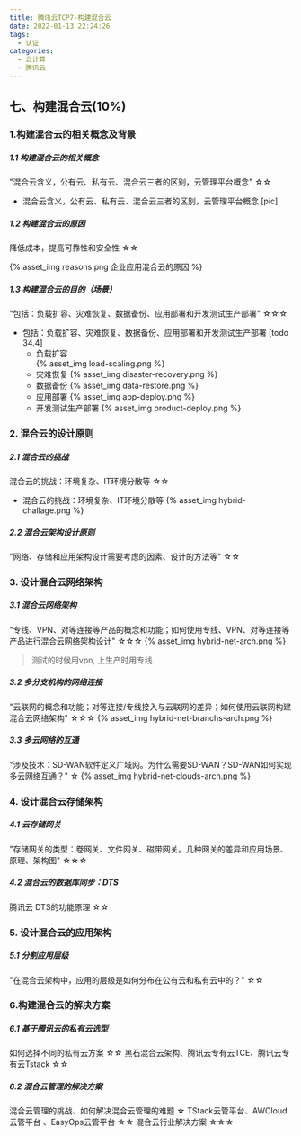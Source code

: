 ```yaml
---
title: 腾讯云TCP7-构建混合云
date: 2022-01-13 22:24:26
tags: 
  - 认证
categories:
  - 云计算
  - 腾讯云
---
```


<p></p>
<!-- more -->


## 七、构建混合云(10%)
### 1.构建混合云的相关概念及背景
##### 1.1 构建混合云的相关概念
"混合云含义，公有云、私有云、混合云三者的区别，云管理平台概念"	☆☆

+ 混合云含义，公有云、私有云、混合云三者的区别，云管理平台概念 [pic]

##### 1.2 构建混合云的原因
降低成本，提高可靠性和安全性	☆☆

{% asset_img  reasons.png  企业应用混合云的原因 %}

##### 1.3 构建混合云的目的（场景）
"包括：负载扩容、灾难恢复、数据备份、应用部署和开发测试生产部署"	☆☆☆

+ 包括：负载扩容、灾难恢复、数据备份、应用部署和开发测试生产部署 [todo 34.4]
     + 负载扩容       
       {% asset_img load-scaling.png %}
     + 灾难恢复
       {% asset_img  disaster-recovery.png %}      
     + 数据备份
       {% asset_img data-restore.png   %}
     + 应用部署
       {% asset_img  app-deploy.png  %}       
     + 开发测试生产部署
       {% asset_img product-deploy.png  %}
       
### 2. 混合云的设计原则
##### 2.1 混合云的挑战
混合云的挑战：环境复杂、IT环境分散等	☆☆

+ 混合云的挑战：环境复杂、IT环境分散等
{% asset_img hybrid-challage.png  %}

##### 2.2 混合云架构设计原则
"网络、存储和应用架构设计需要考虑的因素、设计的方法等"	☆☆

### 3. 设计混合云网络架构
##### 3.1 混合云网络架构
"专线、VPN、对等连接等产品的概念和功能；如何使用专线、VPN、对等连接等产品进行混合云网络架构设计"	☆☆☆
{% asset_img hybrid-net-arch.png  %}
> 测试的时候用vpn, 上生产时用专线

##### 3.2 多分支机构的网络连接
"云联网的概念和功能；对等连接/专线接入与云联网的差异；如何使用云联网构建混合云网络架构"	☆☆☆
{% asset_img hybrid-net-branchs-arch.png  %}

##### 3.3 多云网络的互通
"涉及技术：SD-WAN软件定义广域网。为什么需要SD-WAN？SD-WAN如何实现多云网络互通？"	☆
{% asset_img hybrid-net-clouds-arch.png  %}

### 4. 设计混合云存储架构
##### 4.1 云存储网关
"存储网关的类型：卷网关、文件网关、磁带网关。几种网关的差异和应用场景、原理、架构图"	☆☆☆


##### 4.2 混合云的数据库同步：DTS
腾讯云 DTS的功能原理	☆☆

### 5. 设计混合云的应用架构
##### 5.1 分割应用层级
"在混合云架构中，应用的层级是如何分布在公有云和私有云中的？"	☆☆

### 6.构建混合云的解决方案
##### 6.1 基于腾讯云的私有云选型
如何选择不同的私有云方案	☆☆
黑石混合云架构、腾讯云专有云TCE、腾讯云专有云Tstack	☆☆

##### 6.2 混合云管理的解决方案
混合云管理的挑战、如何解决混合云管理的难题	☆
TStack云管平台、AWCloud云管平台 、EasyOps云管平台	☆☆
混合云行业解决方案	☆☆☆
































